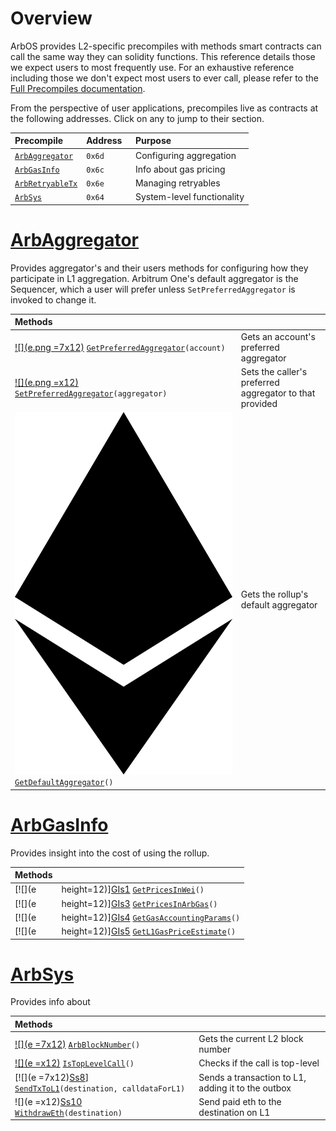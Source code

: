 # Overview
ArbOS provides L2-specific precompiles with methods smart contracts can call the same way they can solidity functions. This reference details those we expect users to most frequently use. For an exhaustive reference including those we don't expect most users to ever call, please refer to the [Full Precompiles documentation](Precompiles.md).

From the perspective of user applications, precompiles live as contracts at the following addresses. Click on any to jump to their section.

| Precompile                                     | Address &nbsp; | Purpose                            |
| :--------------------------------------------- | :------------- | :--------------------------------- |
| [`ArbAggregator`](#ArbAggregator)              | `0x6d`         | Configuring aggregation            |
| [`ArbGasInfo`](#ArbGasInfo)                    | `0x6c`         | Info about gas pricing             |
| [`ArbRetryableTx`](#ArbRetryableTx)            | `0x6e`         | Managing retryables                |
| [`ArbSys`](#ArbSys)                            | `0x64`         | System-level functionality         |

[ArbAggregator_link]: https://github.com/OffchainLabs/nitro/blob/master/precompiles/ArbAddressTable.go
[ArbGasInfo_link]: https://github.com/OffchainLabs/nitro/blob/master/precompiles/ArbGasInfo.go
[ArbRetryableTx_link]: https://github.com/OffchainLabs/nitro/blob/master/precompiles/ArbRetryableTx.go
[ArbSys_link]: https://github.com/OffchainLabs/nitro/blob/master/precompiles/ArbSys.go

# [ArbAggregator][ArbAggregator_link]<a name=ArbAggregator></a>
Provides aggregator's and their users methods for configuring how they participate in L1 aggregation. Arbitrum One's default aggregator is the Sequencer, which a user will prefer unless `SetPreferredAggregator` is invoked to change it.

| Methods                                                              |                                                         |
|:---------------------------------------------------------------------|:--------------------------------------------------------|
| [![](e.png =7x12)][As0] [`GetPreferredAggregator`][A0]`(account)`    | Gets an account's preferred aggregator                  |
| [![](e.png =x12)][As1] [`SetPreferredAggregator`][A1]`(aggregator)` | Sets the caller's preferred aggregator to that provided |
| [![](e.png)][As2] [`GetDefaultAggregator`][A2]`()`             | Gets the rollup's default aggregator                    |

[A0]: https://github.com/OffchainLabs/nitro/blob/7e4c1a5119d83e144f5398597d046074c1741717/precompiles/ArbAggregator.go#L19
[A1]: https://github.com/OffchainLabs/nitro/blob/7e4c1a5119d83e144f5398597d046074c1741717/precompiles/ArbAggregator.go#L24
[A2]: https://github.com/OffchainLabs/nitro/blob/7e4c1a5119d83e144f5398597d046074c1741717/precompiles/ArbAggregator.go#L29

[As0]: https://github.com/OffchainLabs/nitro/blob/7e4c1a5119d83e144f5398597d046074c1741717/solgen/src/precompiles/ArbAggregator.sol#L7
[As1]: https://github.com/OffchainLabs/nitro/blob/7e4c1a5119d83e144f5398597d046074c1741717/solgen/src/precompiles/ArbAggregator.sol#L11
[As2]: https://github.com/OffchainLabs/nitro/blob/7e4c1a5119d83e144f5398597d046074c1741717/solgen/src/precompiles/ArbAggregator.sol#L14


# [ArbGasInfo][ArbGasInfo_link]<a name=ArbGasInfo></a>
Provides insight into the cost of using the rollup.

| Methods                                                      |                                                                    |
|:-------------------------------------------------------------|:-------------------------------------------------------------------|
| [![](e | height=12)][GIs1] [`GetPricesInWei`][GI1]`()`         | Gets prices in wei when using the caller's preferred aggregator    |
| [![](e | height=12)][GIs3] [`GetPricesInArbGas`][GI3]`()`      | Gets prices in ArbGas when using the caller's preferred aggregator |
| [![](e | height=12)][GIs4] [`GetGasAccountingParams`][GI4]`()` | Gets the rollup's speed limit, pool size, and tx gas limit         |
| [![](e | height=12)][GIs5] [`GetL1GasPriceEstimate`][GI5]`()`  | Gets the current estimate of the L1 gas price                      |

[GI1]: https://github.com/OffchainLabs/nitro/blob/7e4c1a5119d83e144f5398597d046074c1741717/precompiles/ArbGasInfo.go#L62
[GI3]: https://github.com/OffchainLabs/nitro/blob/7e4c1a5119d83e144f5398597d046074c1741717/precompiles/ArbGasInfo.go#L95
[GI4]: https://github.com/OffchainLabs/nitro/blob/7e4c1a5119d83e144f5398597d046074c1741717/precompiles/ArbGasInfo.go#L104
[GI5]: https://github.com/OffchainLabs/nitro/blob/7e4c1a5119d83e144f5398597d046074c1741717/precompiles/ArbGasInfo.go#L112

[GIs1]: https://github.com/OffchainLabs/nitro/blob/7e4c1a5119d83e144f5398597d046074c1741717/solgen/src/precompiles/ArbGasInfo.sol#L17
[GIs3]: https://github.com/OffchainLabs/nitro/blob/7e4c1a5119d83e144f5398597d046074c1741717/solgen/src/precompiles/ArbGasInfo.sol#L25
[GIs4]: https://github.com/OffchainLabs/nitro/blob/7e4c1a5119d83e144f5398597d046074c1741717/solgen/src/precompiles/ArbGasInfo.sol#L28
[GIs5]: https://github.com/OffchainLabs/nitro/blob/7e4c1a5119d83e144f5398597d046074c1741717/solgen/src/precompiles/ArbGasInfo.sol#L31


# [ArbSys][ArbSys_link]<a name=ArbSys></a>
Provides info about 

| Methods                                                                  |                                                    |
|:-------------------------------------------------------------------------|:---------------------------------------------------|
| [![](e =7x12)][Ss0] [`ArbBlockNumber`][S0]`()`                       | Gets the current L2 block number                   |
| [![](e =x12)][Ss4] [`IsTopLevelCall`][S4]`()`                       | Checks if the call is top-level                    |
| [![](e =7x12)[Ss8]] [`SendTxToL1`][S8]`(destination, calldataForL1)` | Sends a transaction to L1, adding it to the outbox |
| ![](e =x12)[Ss10] [`WithdrawEth`][S10]`(destination)`             | Send paid eth to the destination on L1             |

[S0]: https://github.com/OffchainLabs/nitro/blob/a9f2030de70460f65377174895836d3e4e33519e/precompiles/ArbSys.go#L27
[S4]: https://github.com/OffchainLabs/nitro/blob/a9f2030de70460f65377174895836d3e4e33519e/precompiles/ArbSys.go#L48
[S8]: https://github.com/OffchainLabs/nitro/blob/a9f2030de70460f65377174895836d3e4e33519e/precompiles/ArbSys.go#L80
[S10]: https://github.com/OffchainLabs/nitro/blob/a9f2030de70460f65377174895836d3e4e33519e/precompiles/ArbSys.go#L153

[Ss0]: https://github.com/OffchainLabs/nitro/blob/a9f2030de70460f65377174895836d3e4e33519e/solgen/src/precompiles/ArbSys.sol#L27
[Ss4]: https://github.com/OffchainLabs/nitro/blob/a9f2030de70460f65377174895836d3e4e33519e/solgen/src/precompiles/ArbSys.sol#L51
[Ss8]: https://github.com/OffchainLabs/nitro/blob/a9f2030de70460f65377174895836d3e4e33519e/solgen/src/precompiles/ArbSys.sol#L87
[Ss10]: https://github.com/OffchainLabs/nitro/blob/a9f2030de70460f65377174895836d3e4e33519e/solgen/src/precompiles/ArbSys.sol#L79
